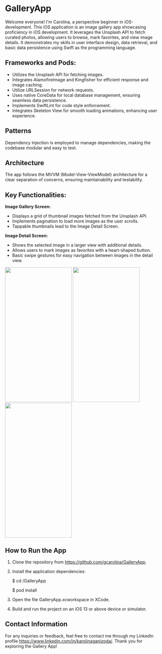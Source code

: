 # GalleryApp

Welcome everyone! I'm Carolina, a perspective beginner in iOS-development. 
This iOS application is an image gallery app showcasing proficiency in iOS development. It leverages the Unsplash API to fetch curated photos, allowing users to browse, mark favorites, and view image details. It demonstrates my skills in user interface design, data retrieval, and basic data persistence using Swift as the programming language.

## Frameworks and Pods:
- Utilizes the Unsplash API for fetching images.
- Integrates AlamofireImage and Kingfisher for efficient response and image caching.
- Utilize URLSession for network requests.
- Uses native CoreData for local database management, ensuring seamless data persistence.
- Implements SwiftLint for code style enforcement.
- Integrates Skeleton View for smooth loading animations, enhancing user experience.

## Patterns
Dependency Injection is employed to manage dependencies, making the codebase modular and easy to test.

## Architecture
The app follows the MVVM (Model-View-ViewModel) architecture for a clear separation of concerns, ensuring maintainability and testability.

## Key Functionalities:
 **Image Gallery Screen:**
*  Displays a grid of thumbnail images fetched from the Unsplash API.
*  Implements pagination to load more images as the user scrolls.
*  Tappable thumbnails lead to the Image Detail Screen.
   
 **Image Detail Screen:**
- Shows the selected image in a larger view with additional details.
- Allows users to mark images as favorites with a heart-shaped button.
- Basic swipe gestures for easy navigation between images in the detail view.

<img src="https://github.com/gcarolina/GalleryApp/assets/70655454/e77df9b3-c16a-4d27-96b3-4dc9b422b656" width="220" height="445">

<img src="https://github.com/gcarolina/GalleryApp/assets/70655454/16ff955b-68a1-4107-9409-9aedde4ff75b" width="220" height="445">

<img src="https://github.com/gcarolina/GalleryApp/assets/70655454/0dd16800-1b75-4be0-bce9-26c42b8677b7" width="220" height="445">

## How to Run the App
1) Clone the repository from https://github.com/gcarolina/GalleryApp.

2) Install the application dependencies:
   
   $ cd /GalleryApp
   
   $ pod install

4) Open the file GalleryApp.xcworkspace in XCode.
5) Build and run the project on an iOS 13 or above device or simulator.

## Contact Information
For any inquiries or feedback, feel free to contact me through my LinkedIn profile https://www.linkedin.com/in/karolinaganizoda/. Thank you for exploring the Gallery App!
